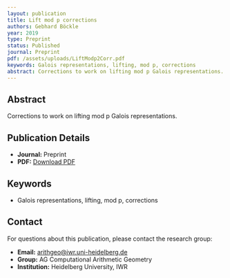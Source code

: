 ```yaml
---
layout: publication
title: Lift mod p corrections
authors: Gebhard Böckle
year: 2019
type: Preprint
status: Published
journal: Preprint
pdf: /assets/uploads/LiftModp2Corr.pdf
keywords: Galois representations, lifting, mod p, corrections
abstract: Corrections to work on lifting mod p Galois representations.
---
```


## Abstract

Corrections to work on lifting mod p Galois representations.

## Publication Details

- **Journal:** Preprint
- **PDF:** [Download PDF](/assets/uploads/LiftModp2Corr.pdf)

## Keywords

- Galois representations, lifting, mod p, corrections


## Contact

For questions about this publication, please contact the research group:
- **Email:** arithgeo@iwr.uni-heidelberg.de
- **Group:** AG Computational Arithmetic Geometry
- **Institution:** Heidelberg University, IWR
